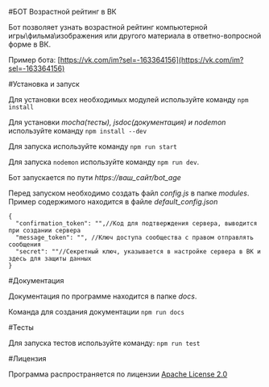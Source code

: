 #БОТ Возрастной рейтинг в ВК

Бот позволяет узнать возрастной рейтинг компьютерной игры\фильма\изображения или другого материала в ответно-вопросной форме в ВК.

Пример бота: [https://vk.com/im?sel=-163364156](https://vk.com/im?sel=-163364156)

#Установка и запуск

Для установки всех необходимых модулей используйте команду `npm install`

Для установки *mocha(тесты), jsdoc(документация) и nodemon* используйте команду `npm install --dev`

Для запуска используйте команду `npm run start`

Для запуска `nodemon` используйте команду `npm run dev`.

Бот запускается по пути *https://ваш_сайт/bot_age*

Перед запуском необходимо создать файл *config.js* в папке *modules*. Пример содержимого находится в файле *default_config.json*

```
{
  "confirmation_token": "",//Код для подтверждения сервера, выводится при создании сервера
  "message_token": "", //Ключ доступа сообщества с правом отправлять сообщения
  "secret": ""//Секретный ключ, указывается в настройке сервера в ВК и здесь для защиты данных
}
```

#Документация

Документация по программе находится в папке *docs*. 

Команда для создания документации `npm run docs`

#Тесты

Для запуска тестов используйте команду: `npm run test`

#Лицензия

Программа распространяется по лицензии [Apache License 2.0](./LICENSE)